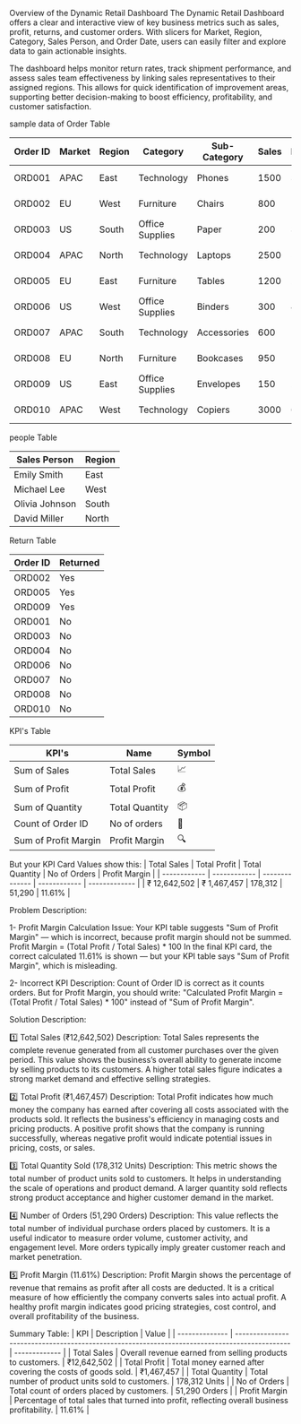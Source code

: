 Overview of the Dynamic Retail Dashboard
The Dynamic Retail Dashboard offers a clear and interactive view of key business metrics such as sales, profit, returns, and customer orders. With slicers for Market, Region, Category, Sales Person, and Order Date, users can easily filter and explore data to gain actionable insights.

The dashboard helps monitor return rates, track shipment performance, and assess sales team effectiveness by linking sales representatives to their assigned regions. This allows for quick identification of improvement areas, supporting better decision-making to boost efficiency, profitability, and customer satisfaction.

sample data of Order Table

| Order ID | Market | Region | Category        | Sub-Category | Sales | Profit | Returns | Customer Name  | Sales Person   | Order Date |
| -------- | ------ | ------ | --------------- | ------------ | ----- | ------ | ------- | -------------- | -------------- | ---------- |
| ORD001   | APAC   | East   | Technology      | Phones       | 1500  | 300    | No      | John Doe       | Emily Smith    | 2024-01-15 |
| ORD002   | EU     | West   | Furniture       | Chairs       | 800   | 120    | Yes     | Alice Brown    | Michael Lee    | 2024-02-10 |
| ORD003   | US     | South  | Office Supplies | Paper        | 200   | 30     | No      | Chris Green    | Olivia Johnson | 2024-02-25 |
| ORD004   | APAC   | North  | Technology      | Laptops      | 2500  | 500    | No      | David White    | Emily Smith    | 2024-03-05 |
| ORD005   | EU     | East   | Furniture       | Tables       | 1200  | 250    | Yes     | Emma Black     | Michael Lee    | 2024-03-18 |
| ORD006   | US     | West   | Office Supplies | Binders      | 300   | 45     | No      | Liam Grey      | Olivia Johnson | 2024-04-01 |
| ORD007   | APAC   | South  | Technology      | Accessories  | 600   | 100    | No      | Noah Young     | Emily Smith    | 2024-04-12 |
| ORD008   | EU     | North  | Furniture       | Bookcases    | 950   | 180    | No      | Olivia King    | Michael Lee    | 2024-04-25 |
| ORD009   | US     | East   | Office Supplies | Envelopes    | 150   | 20     | Yes     | Ava Hill       | Olivia Johnson | 2024-05-03 |
| ORD010   | APAC   | West   | Technology      | Copiers      | 3000  | 600    | No      | Isabella Scott | Emily Smith    | 2024-05-15 |


people Table

| Sales Person   | Region |
| -------------- | ------ |
| Emily Smith    | East   |
| Michael Lee    | West   |
| Olivia Johnson | South  |
| David Miller   | North  |

Return Table

| Order ID | Returned |
| -------- | -------- |
| ORD002   | Yes      |
| ORD005   | Yes      |
| ORD009   | Yes      |
| ORD001   | No       |
| ORD003   | No       |
| ORD004   | No       |
| ORD006   | No       |
| ORD007   | No       |
| ORD008   | No       |
| ORD010   | No       |

KPI's Table

| KPI's                | Name           | Symbol |
| -------------------- | -------------- | ------ |
| Sum of Sales         | Total Sales    | 📈     |
| Sum of Profit        | Total Profit   | 💰     |
| Sum of Quantity      | Total Quantity | 📦     |
| Count of Order ID    | No of orders   | 🛒     |
| Sum of Profit Margin | Profit Margin  | 🔍     |

But your KPI Card Values show this:
| Total Sales  | Total Profit | Total Quantity | No of Orders | Profit Margin |
| ------------ | ------------ | -------------- | ------------ | ------------- |
| ₹ 12,642,502 | ₹ 1,467,457  | 178,312        | 51,290       | 11.61%        |

Problem Description:

1- Profit Margin Calculation Issue:
Your KPI table suggests "Sum of Profit Margin" — which is incorrect, because profit margin should not be summed.
Profit Margin = (Total Profit / Total Sales) * 100
In the final KPI card, the correct calculated 11.61% is shown — but your KPI table says "Sum of Profit Margin", which is misleading.

2- Incorrect KPI Description:
Count of Order ID is correct as it counts orders.
But for Profit Margin, you should write:
"Calculated Profit Margin = (Total Profit / Total Sales) * 100" instead of "Sum of Profit Margin".

Solution Description:

1️⃣ Total Sales (₹12,642,502)
Description:
Total Sales represents the complete revenue generated from all customer purchases over the given period. This value shows the business’s overall ability to generate income by selling products to its customers. A higher total sales figure indicates a strong market demand and effective selling strategies.

2️⃣ Total Profit (₹1,467,457)
Description:
Total Profit indicates how much money the company has earned after covering all costs associated with the products sold. It reflects the business's efficiency in managing costs and pricing products. A positive profit shows that the company is running successfully, whereas negative profit would indicate potential issues in pricing, costs, or sales.

3️⃣ Total Quantity Sold (178,312 Units)
Description:
This metric shows the total number of product units sold to customers. It helps in understanding the scale of operations and product demand. A larger quantity sold reflects strong product acceptance and higher customer demand in the market.

4️⃣ Number of Orders (51,290 Orders)
Description:
This value reflects the total number of individual purchase orders placed by customers. It is a useful indicator to measure order volume, customer activity, and engagement level. More orders typically imply greater customer reach and market penetration.

5️⃣ Profit Margin (11.61%)
Description:
Profit Margin shows the percentage of revenue that remains as profit after all costs are deducted. It is a critical measure of how efficiently the company converts sales into actual profit. A healthy profit margin indicates good pricing strategies, cost control, and overall profitability of the business.

Summary Table:
| KPI            | Description                                                                                   | Value         |
| -------------- | --------------------------------------------------------------------------------------------- | ------------- |
| Total Sales    | Overall revenue earned from selling products to customers.                                    | ₹12,642,502   |
| Total Profit   | Total money earned after covering the costs of goods sold.                                    | ₹1,467,457    |
| Total Quantity | Total number of product units sold to customers.                                              | 178,312 Units |
| No of Orders   | Total count of orders placed by customers.                                                    | 51,290 Orders |
| Profit Margin  | Percentage of total sales that turned into profit, reflecting overall business profitability. | 11.61%        |


